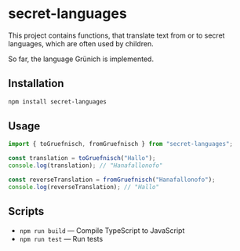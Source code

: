 # secret-languages

This project contains functions, that translate text from or to secret languages, which are often used by children.

So far, the language Grünich is implemented.

## Installation

```bash
npm install secret-languages
```

## Usage

```ts
import { toGruefnisch, fromGruefnisch } from "secret-languages";

const translation = toGruefnisch("Hallo");
console.log(translation); // "Hanafallonofo"

const reverseTranslation = fromGruefnisch("Hanafallonofo");
console.log(reverseTranslation); // "Hallo"
```

## Scripts

- `npm run build` — Compile TypeScript to JavaScript
- `npm run test` — Run tests
